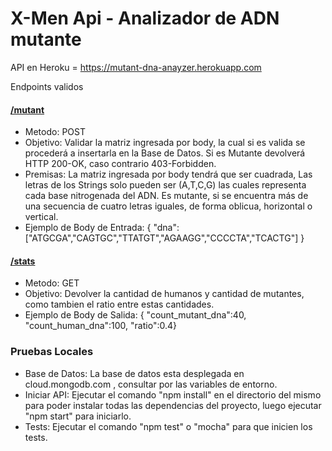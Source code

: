 # X-Men Api - Analizador de ADN mutante
API en Heroku = https://mutant-dna-anayzer.herokuapp.com

Endpoints validos
#### [/mutant](https://mutant-dna-anayzer.herokuapp.com/mutant)
* Metodo: POST 
* Objetivo: Validar la matriz ingresada por body, la cual si es valida se procederá a insertarla en la Base de Datos. Si es Mutante devolverá HTTP 200-OK, caso contrario 403-Forbidden.
* Premisas: La matriz ingresada por body tendrá que ser cuadrada, Las letras de los Strings solo pueden ser (A,T,C,G) las cuales representa cada base nitrogenada del ADN. Es mutante, si se encuentra más de una secuencia de cuatro letras iguales, de forma oblicua, horizontal o vertical.
* Ejemplo de Body de Entrada:
{ "dna":["ATGCGA","CAGTGC","TTATGT","AGAAGG","CCCCTA","TCACTG"] }

#### [/stats](https://mutant-dna-anayzer.herokuapp.com/stats)
* Metodo: GET
* Objetivo: Devolver la cantidad de humanos y cantidad de mutantes, como tambien el ratio entre estas cantidades.
* Ejemplo de Body de Salida: { "count_mutant_dna":40, "count_human_dna":100, "ratio":0.4}
### Pruebas Locales
* Base de Datos: La base de datos esta desplegada en cloud.mongodb.com , consultar por las variables de entorno.
* Iniciar API: Ejecutar el comando "npm install" en el directorio del mismo para poder instalar todas las dependencias del proyecto, luego ejecutar "npm start" para iniciarlo.
* Tests: Ejecutar el comando "npm test" o "mocha" para que inicien los tests.
